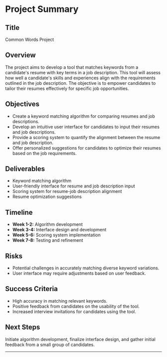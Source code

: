 # Project Summary

## Title
Common Words Project

## Overview
The project aims to develop a tool that matches keywords from a candidate's resume with key terms in a job description. This tool will assess how well a candidate's skills and experiences align with the requirements outlined in the job description. The objective is to empower candidates to tailor their resumes effectively for specific job opportunities.

## Objectives
- Create a keyword matching algorithm for comparing resumes and job descriptions.
- Develop an intuitive user interface for candidates to input their resumes and job descriptions.
- Provide a scoring system to quantify the alignment between the resume and job description.
- Offer personalized suggestions for candidates to optimize their resumes based on the job requirements.

## Deliverables
- Keyword matching algorithm
- User-friendly interface for resume and job description input
- Scoring system for resume-job description alignment
- Resume optimization suggestions

## Timeline
- **Week 1-2:** Algorithm development
- **Week 3-4:** Interface design and development
- **Week 5-6:** Scoring system implementation
- **Week 7-8:** Testing and refinement

<!-- ## Stakeholders
- Project Manager
- Developers
- Candidates
- HR and Hiring Managers
 -->

## Risks
- Potential challenges in accurately matching diverse keyword variations.
- User interface may require adjustments based on user feedback.

## Success Criteria
- High accuracy in matching relevant keywords.
- Positive feedback from candidates on the usability of the tool.
- Increased interview invitations for candidates using the tool.

<!-- ## Communication
Regular updates will be shared with the project team through weekly meetings. Feedback from candidates and stakeholders will be collected through surveys and interviews.
 -->
## Next Steps
Initiate algorithm development, finalize interface design, and gather initial feedback from a small group of candidates.




---
